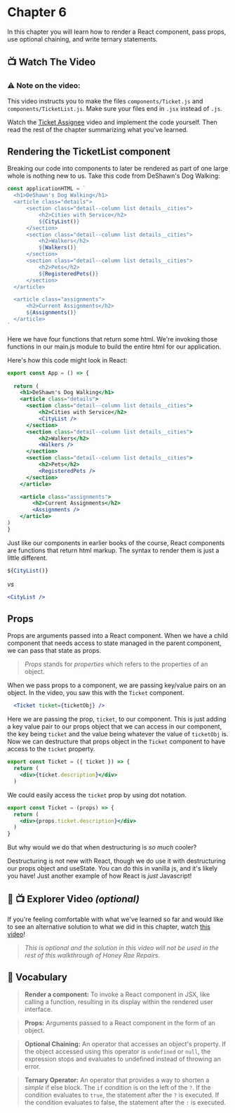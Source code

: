 # Chapter 6
In this chapter you will learn how to render a React component, pass props, use optional chaining, and write ternary statements.

## 📺 Watch The Video

### ⚠️ Note on the video: 
This video instructs you to make the files `components/Ticket.js` and `components/TicketList.js`. Make sure your files end in `.jsx` instead of `.js`.

Watch the [Ticket Assignee](https://youtu.be/8s4TQdJ3EBk) video and implement the code yourself. Then read the rest of the chapter summarizing what you've learned.

## Rendering the TicketList component
Breaking our code into components to later be rendered as part of one large whole is nothing new to us. Take this code from DeShawn's Dog Walking: 

```javascript 
const applicationHTML = `
  <h1>DeShawn's Dog Walking</h1>
  <article class="details">
      <section class="detail--column list details__cities">
          <h2>Cities with Service</h2>
          ${CityList()}
      </section>
      <section class="detail--column list details__cities">
          <h2>Walkers</h2>
          ${Walkers()}
      </section>
      <section class="detail--column list details__cities">
          <h2>Pets</h2>
          ${RegisteredPets()}
      </section>
  </article>

  <article class="assignments">
      <h2>Current Assignments</h2>
      ${Assignments()}
  </article>
`
```

Here we have four functions that return some html. We're invoking those functions in our main.js module to build the entire html for our application. 

Here's how this code might look in React:

```jsx
export const App = () => {
  
  return (
    <h1>DeShawn's Dog Walking</h1>
    <article class="details">
      <section class="detail--column list details__cities">
          <h2>Cities with Service</h2>
          <CityList />
      </section>
      <section class="detail--column list details__cities">
          <h2>Walkers</h2>
          <Walkers />
      </section>
      <section class="detail--column list details__cities">
          <h2>Pets</h2>
          <RegisteredPets />
      </section>
    </article>

    <article class="assignments">
        <h2>Current Assignments</h2>
        <Assignments />
    </article>
) 
}
```

Just like our components in earlier books of the course, React components are functions that return html markup. The syntax to render them is just a little different. 

```javascript
${CityList()}
```
_vs_
```jsx
<CityList />
```

## Props
Props are arguments passed into a React component. When we have a child component that needs access to state managed in the parent component, we can pass that state as props. 

>_Props_ stands for _properties_ which refers to the properties of an object. 

When we pass props to a component, we are passing key/value pairs on an object. In the video, you saw this with the `Ticket` component. 

```jsx
  <Ticket ticket={ticketObj} />
```

Here we are passing the prop, `ticket`, to our component. This is just adding a key value pair to our props object that we can access in our component, 
the key being `ticket` and the value being whatever the value of `ticketObj` is. Now we can destructure that props object in the `Ticket` component to have access to the `ticket` property.

```jsx
export const Ticket = ({ ticket }) => {
  return (
    <div>{ticket.description}</div>
  )
```

 We could easily access the `ticket` prop by using dot notation.

```jsx
export const Ticket = (props) => {
  return (
    <div>{props.ticket.description}</div>
  )
}
```

But why would we do that when destructuring is _so much_ cooler? 

Destructuring is not new with React, though we do use it with destructuring our props object and useState. You can do this in vanilla js, and it's likely you have! Just another example of how React is _just_ Javascript!

## 🧭 📺 Explorer Video _(optional)_
If you're feeling comfortable with what we've learned so far and would like to see an alternative solution to what we did in this chapter, watch [this video](https://youtu.be/Sq4CzHMLXTk?si=_PKOdYncLfGx-hHa)! 
>_This is optional and the solution in this video will not be used in the rest of this walkthrough of Honey Rae Repairs._

## 📓 Vocabulary
>**Render a component:** To invoke a React component in JSX, like calling a function, resulting in its display within the rendered user interface.

>**Props:** Arguments passed to a React component in the form of an object.

>**Optional Chaining:** An operator that accesses an object's property. If the object accessed using this operator is `undefined` or `null`, the expression stops and evaluates to undefined instead of throwing an error.

>**Ternary Operator:** An operator that provides a way to shorten a _simple_ if else block. The `if` condition is on the left of the `?`. If the condition evaluates to `true`, the statement after the `?` is executed. If the condition evaluates to false, the statement after the `:` is executed.
